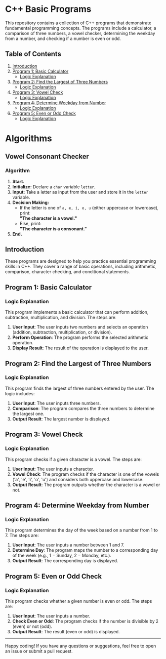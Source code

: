 # C++ Basic Programs

This repository contains a collection of C++ programs that demonstrate fundamental programming concepts. The programs include a calculator, a comparison of three numbers, a vowel checker, determining the weekday from a number, and checking if a number is even or odd.

## Table of Contents

1. [Introduction](#introduction)
2. [Program 1: Basic Calculator](#program-1-basic-calculator)
   - [Logic Explanation](#logic-explanation-1)
3. [Program 2: Find the Largest of Three Numbers](#program-2-find-the-largest-of-three-numbers)
   - [Logic Explanation](#logic-explanation-2)
4. [Program 3: Vowel Check](#program-3-vowel-check)
   - [Logic Explanation](#logic-explanation-3)
5. [Program 4: Determine Weekday from Number](#program-4-determine-weekday-from-number)
   - [Logic Explanation](#logic-explanation-4)
6. [Program 5: Even or Odd Check](#program-5-even-or-odd-check)
   - [Logic Explanation](#logic-explanation-5)

# Algorithms

## Vowel Consonant Checker

### Algorithm

1. **Start.**  
2. **Initialize:** Declare a `char` variable `letter`.
3. **Input:** Take a letter as input from the user and store it in the `letter` variable.
4. **Decision Making:**  
   - If the letter is one of `a, e, i, o, u` (either uppercase or lowercase), print:  
     **"The character is a vowel."**  
   - Else, print:  
     **"The character is a consonant."**
5. **End.**


## Introduction

These programs are designed to help you practice essential programming skills in C++. They cover a range of basic operations, including arithmetic, comparison, character checking, and conditional statements.

## Program 1: Basic Calculator

### Logic Explanation

This program implements a basic calculator that can perform addition, subtraction, multiplication, and division. The steps are:

1. **User Input**: The user inputs two numbers and selects an operation (addition, subtraction, multiplication, or division).
2. **Perform Operation**: The program performs the selected arithmetic operation.
3. **Display Result**: The result of the operation is displayed to the user.

## Program 2: Find the Largest of Three Numbers

### Logic Explanation

This program finds the largest of three numbers entered by the user. The logic includes:

1. **User Input**: The user inputs three numbers.
2. **Comparison**: The program compares the three numbers to determine the largest one.
3. **Output Result**: The largest number is displayed.

## Program 3: Vowel Check

### Logic Explanation

This program checks if a given character is a vowel. The steps are:

1. **User Input**: The user inputs a character.
2. **Vowel Check**: The program checks if the character is one of the vowels ('a', 'e', 'i', 'o', 'u') and considers both uppercase and lowercase.
3. **Output Result**: The program outputs whether the character is a vowel or not.

## Program 4: Determine Weekday from Number

### Logic Explanation

This program determines the day of the week based on a number from 1 to 7. The steps are:

1. **User Input**: The user inputs a number between 1 and 7.
2. **Determine Day**: The program maps the number to a corresponding day of the week (e.g., 1 = Sunday, 2 = Monday, etc.).
3. **Output Result**: The corresponding day is displayed.

## Program 5: Even or Odd Check

### Logic Explanation

This program checks whether a given number is even or odd. The steps are:

1. **User Input**: The user inputs a number.
2. **Check Even or Odd**: The program checks if the number is divisible by 2 (even) or not (odd).
3. **Output Result**: The result (even or odd) is displayed.

---

Happy coding! If you have any questions or suggestions, feel free to open an issue or submit a pull request.
